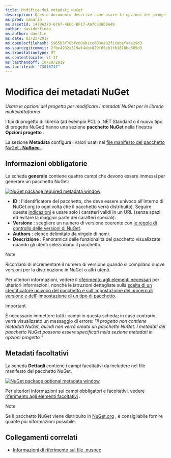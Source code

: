 ```yaml
---
title: Modifica dei metadati NuGet
description: Questo documento descrive come usare le opzioni del progetto per modificare i metadati NuGet per le librerie multipiattaforma. Vengono illustrati i metadati obbligatori e facoltativi.
ms.prod: xamarin
ms.assetid: 147BA370-67A7-4E6C-BF17-AA7C536C0A48
author: davidortinau
ms.author: daortin
ms.date: 03/23/2017
ms.openlocfilehash: 5965b3f78bfc086b1cc6030a02f1cabafaae29d3
ms.sourcegitcommit: 2fbe4932a319af4ebc829f65eb1fb1816ba305d3
ms.translationtype: MT
ms.contentlocale: it-IT
ms.lasthandoff: 10/29/2019
ms.locfileid: "73016747"
---
```

# <a name="editing-nuget-metadata"></a>Modifica dei metadati NuGet

_Usare le opzioni del progetto per modificare i metadati NuGet per le librerie multipiattaforma_

I tipi di progetto di libreria (ad esempio PCL o .NET Standard o il nuovo tipo di progetto NuGet) hanno una sezione **pacchetto NuGet** nella finestra **Opzioni progetto** .

La sezione **Metadata** configura i valori usati nel [file manifesto del pacchetto NuGet **. NuSpec** ](https://docs.microsoft.com/nuget/create-packages/creating-a-package#the-role-and-structure-of-the-nuspec-file).

## <a name="required-information"></a>Informazioni obbligatorie

La scheda **generale** contiene quattro campi che devono essere immessi per generare un pacchetto NuGet:

[![](metadata-images/metadata-general-sml.png "NuGet package required metadata window")](metadata-images/metadata-general.png#lightbox)

- **ID** : l'identificatore del pacchetto, che deve essere univoco all'interno di NuGet.org (o ogni volta che il pacchetto verrà distribuito). Seguire queste [indicazioni](https://docs.microsoft.com/nuget/create-packages/creating-a-package#choosing-a-unique-package-identifier-and-setting-the-version-number) e usare solo i caratteri validi in un URL (senza spazi ed evitare la maggior parte dei caratteri speciali).
- **Versione** : scegliere un numero di versione coerente con [le regole di controllo delle versioni di NuGet](https://docs.microsoft.com/nuget/create-packages/dependency-versions).
- **Authors** : elenco delimitato da virgole di nomi.
- **Descrizione** : Panoramica delle funzionalità del pacchetto visualizzate quando gli utenti selezionano il pacchetto.

> [!NOTE]
> Ricordarsi di incrementare il numero di versione quando si compilano nuove versioni per la distribuzione in NuGet o altri utenti.

Per ulteriori informazioni, vedere il [riferimento agli elementi necessari](https://docs.microsoft.com/nuget/schema/nuspec#required-metadata-elements) per ulteriori informazioni, nonché le istruzioni dettagliate sulla [scelta di un identificatore univoco del pacchetto e sull'impostazione del numero di versione e dell'](https://docs.microsoft.com/nuget/create-packages/creating-a-package#choosing-a-unique-package-identifier-and-setting-the-version-number) [impostazione di un tipo di pacchetto](https://docs.microsoft.com/nuget/create-packages/creating-a-package#setting-a-package-type).

> [!IMPORTANT]
> È necessario immettere tutti i campi in questa scheda; in caso contrario, verrà visualizzato un messaggio di errore: _"il progetto non contiene metadati NuGet, quindi non verrà creato un pacchetto NuGet. I metadati del pacchetto NuGet possono essere specificati nella sezione metadati in opzioni progetto "_

## <a name="optional-metadata"></a>Metadati facoltativi

La scheda **Dettagli** contiene i campi facoltativi da includere nel file manifesto del pacchetto NuGet.

[![](metadata-images/metadata-detail-sml.png "NuGet package optional metadata window")](metadata-images/metadata-detail.png#lightbox)

Per ulteriori informazioni sui campi obbligatori e facoltativi, vedere [riferimento agli elementi facoltativi](https://docs.microsoft.com/nuget/schema/nuspec#optional-metadata-elements) .

> [!NOTE]
> Se il pacchetto NuGet viene distribuito in [NuGet.org](https://www.nuget.org) , è consigliabile fornire quante più informazioni possibile.

## <a name="related-links"></a>Collegamenti correlati

- [Informazioni di riferimento sul file .nuspec](https://docs.microsoft.com/nuget/schema/nuspec#general-form-and-schema)
